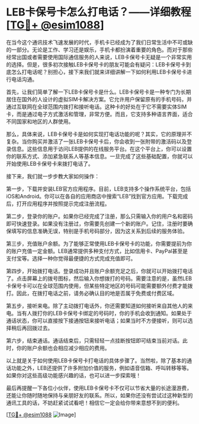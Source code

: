 # LEB卡保号卡怎么打电话？——详细教程[[TG💪+ @esim1088](https://t.me/s/esim1088)]

在当今这个通讯技术飞速发展的时代，手机卡已经成为了我们日常生活中不可或缺的一部分。无论是工作、学习还是娱乐，手机卡都扮演着重要的角色。而对于那些经常出国或者需要使用国际通信服务的人来说，LEB卡保号卡无疑是一个非常实用的选择。但是，很多初次接触LEB卡保号卡的朋友可能会有疑问：LEB卡保号卡到底怎么打电话呢？别担心，接下来我们就来详细讲解一下如何利用LEB卡保号卡进行电话沟通。

首先，让我们简单了解一下LEB卡保号卡是什么。LEB卡保号卡是一种专门为长期居住在国外的人设计的虚拟SIM卡解决方案。它允许用户保留原有的手机号码，并通过互联网在全球范围内拨打和接听电话。这种卡的好处在于它不需要实体SIM卡，而是通过电子方式激活和管理，非常方便。而且，它支持多种语言界面，适合不同国家和地区的人群使用。

那么，具体来说，LEB卡保号卡是如何实现打电话功能的呢？其实，它的原理并不复杂。当你购买并激活了一张LEB卡保号卡后，你会收到一张附带的激活码以及登录信息。这些信息用于访问LEB提供的在线服务平台。在这个平台上，你可以设置你的联系方式、添加紧急联系人等基本信息。一旦完成了这些基础配置，你就可以开始使用LEB卡保号卡来拨打电话了。

接下来，我们就一步步教大家如何操作：

第一步，下载并安装LEB官方应用程序。目前，LEB支持多个操作系统平台，包括iOS和Android。你可以在各自的应用商店中搜索“LEB”找到官方应用。下载完成后，打开应用程序并按照提示完成注册流程。

第二步，登录你的账户。如果你已经完成了注册，那么只需输入你的用户名和密码即可快速登录。如果没有注册过，你需要先创建一个新的账户。记住，注册时要确保填写的信息准确无误，特别是手机号码部分，因为这关系到后续的服务体验。

第三步，充值账户余额。为了能够正常使用LEB卡保号卡的功能，你需要提前为你的账户充值一定金额。LEB通常提供多种支付方式，比如信用卡、PayPal甚至是支付宝等。选择一种你觉得最便捷的方式完成充值即可。

第四步，开始拨打电话。登录成功并且账户余额充足之后，你就可以开始拨打电话了。点击屏幕上的拨号图标，然后输入你想拨打的号码。需要注意的是，虽然LEB卡保号卡可以在全球范围内使用，但某些特定地区的号码可能需要额外付费才能拨打。因此，在拨打电话之前，请务必确认目的地是否属于免费或付费区域。

第五步，接听来电。除了主动拨打电话外，你还需要知道如何接听来自其他人的来电。当有人拨打你的LEB卡保号卡绑定的号码时，你的手机会收到通知。如果处于通话状态，你可以直接按下接通按钮来接听电话；如果当时不方便接听，则可以选择稍后再回拨过去。

第六步，结束通话。通话结束后，只需轻轻一点挂断按钮即可结束当前对话。此时，你的账户余额也会相应减少相应的费用。

以上就是关于如何使用LEB卡保号卡打电话的具体步骤了。当然啦，除了基本的通话功能之外，LEB还提供了许多附加价值的服务，例如语音信箱、呼叫转移等等。如果你对这些高级功能感兴趣的话，也可以进一步探索哦！

最后再提醒一下各位小伙伴，使用LEB卡保号卡不仅可以节省大量的长途漫游费，还能让你随时随地保持与亲朋好友的联系。所以，如果你还没有尝试过这种新型的通讯工具的话，不妨赶紧试试看吧！相信它一定会给你带来意想不到的便利。

[[TG💪+ @esim1088](https://t.me/s/esim1088) ![Image](https://i.postimg.cc/4NQfJmqS/Snipaste-2025-05-13-00-14-12.png)]